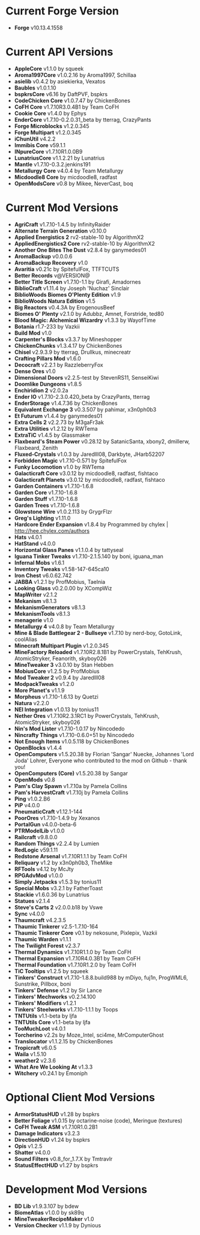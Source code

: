 Current Forge Version
=
- **Forge** v10.13.4.1558

Current API Versions
=
- **AppleCore** v1.1.0 by squeek
- **Aroma1997Core** v1.0.2.16 by Aroma1997, Schillaa
- **asielib** v0.4.2 by asiekierka, Vexatos
- **Baubles** v1.0.1.10
- **bspkrsCore** v6.16 by DaftPVF, bspkrs
- **CodeChicken Core** v1.0.7.47 by ChickenBones
- **CoFH Core** v1.7.10R3.0.4B1 by Team CoFH
- **Cookie Core** v1.4.0 by Ephys
- **EnderCore** v1.7.10-0.2.0.31_beta by tterrag, CrazyPants
- **Forge Microblocks** v1.2.0.345
- **Forge Multipart** v1.2.0.345
- **iChunUtil** v4.2.2
- **Immibis Core** v59.1.1
- **INpureCore** v1.7.10R1.0.0B9
- **LunatriusCore** v1.1.2.21 by Lunatrius
- **Mantle** v1.7.10-0.3.2.jenkins191
- **Metallurgy Core** v4.0.4 by Team Metallurgy
- **Micdoodle8 Core**  by micdoodle8, radfast
- **OpenModsCore** v0.8 by Mikee, NeverCast, boq

Current Mod Versions
=
- **AgriCraft** v1.7.10-1.4.5 by InfinityRaider
- **Alternate Terrain Generation** v0.10.0
- **Applied Energistics 2** rv2-stable-10 by AlgorithmX2
- **AppliedEnergistics2 Core** rv2-stable-10 by AlgorithmX2
- **Another One Bites The Dust** v2.8.4 by ganymedes01
- **AromaBackup** v0.0.0.6
- **AromaBackup Recovery** v1.0
- **Avaritia** v0.21c by SpitefulFox, TTFTCUTS
- **Better Records** v@VERSION@
- **Better Title Screen** v1.7.10-1.1 by Girafi, Amadornes
- **BiblioCraft** v1.11.4 by Joseph 'Nuchaz' Sinclair
- **BiblioWoods Biomes O'Plenty Edition** v1.9
- **BiblioWoods Natura Edition** v1.5
- **Big Reactors** v0.4.3A by ErogenousBeef
- **Biomes O' Plenty** v2.1.0 by Adubbz, Amnet, Forstride, ted80
- **Blood Magic: Alchemical Wizardry** v1.3.3 by WayofTime
- **Botania** r1.7-233 by Vazkii
- **Build Mod** v1.0
- **Carpenter's Blocks** v3.3.7 by Mineshopper
- **ChickenChunks** v1.3.4.17 by ChickenBones
- **Chisel** v2.9.3.9 by tterrag, Drullkus, minecreatr
- **Crafting Pillars Mod** v1.6.0
- **Decocraft** v2.2.1 by RazzleberryFox
- **Dense Ores** v1.0
- **Dimensional Doors** v2.2.5-test by StevenRS11, SenseiKiwi
- **Doomlike Dungeons** v1.8.5
- **Enchiridion 2** v2.0.2a
- **Ender IO** v1.7.10-2.3.0.420_beta by CrazyPants, tterrag
- **EnderStorage** v1.4.7.36 by ChickenBones
- **Equivalent Exchange 3** v0.3.507 by pahimar, x3n0ph0b3
- **Et Futurum** v1.4.4 by ganymedes01
- **Extra Cells 2** v2.2.73 by M3gaFr3ak
- **Extra Utilities** v1.2.12 by RWTema
- **ExtraTiC** v1.4.5 by Glassmaker
- **Flaxbeard's Steam Power** v0.28.12 by SatanicSanta, xbony2, dmillerw, Flaxbeard, Zenith
- **Fluxed-Crystals** v1.0.3 by Jaredlll08, Darkbyte, JHarb52207
- **Forbidden Magic** v1.7.10-0.571 by SpitefulFox
- **Funky Locomotion** v1.0 by RWTema
- **Galacticraft Core** v3.0.12 by micdoodle8, radfast, fishtaco
- **Galacticraft Planets** v3.0.12 by micdoodle8, radfast, fishtaco
- **Garden Containers** v1.7.10-1.6.8
- **Garden Core** v1.7.10-1.6.8
- **Garden Stuff** v1.7.10-1.6.8
- **Garden Trees** v1.7.10-1.6.8
- **Glowstone Wire** v1.0.2.113 by GrygrFlzr
- **Greg's Lighting** v1.11.0
- **Hardcore Ender Expansion** v1.8.4 by Programmed by chylex | http://hee.chylex.com/authors
- **Hats** v4.0.1
- **HatStand** v4.0.0
- **Horizontal Glass Panes** v1.1.0.4 by tattyseal
- **Iguana Tinker Tweaks** v1.7.10-2.1.5.140 by boni, iguana_man
- **Infernal Mobs** v1.6.1
- **Inventory Tweaks** v1.58-147-645ca10
- **Iron Chest** v6.0.62.742
- **JABBA** v1.2.1 by ProfMobius, Taelnia
- **Looking Glass** v0.2.0.00 by XCompWiz
- **MapWriter** v2.1.2
- **Mekanism** v8.1.3
- **MekanismGenerators** v8.1.3
- **MekanismTools** v8.1.3
- **menagerie** v1.0
- **Metallurgy 4** v4.0.8 by Team Metallurgy
- **Mine & Blade Battlegear 2 - Bullseye** v1.7.10 by nerd-boy, GotoLink, coolAlias
- **Minecraft Multipart Plugin** v1.2.0.345
- **MineFactory Reloaded** v1.7.10R2.8.1B1 by PowerCrystals, TehKrush, AtomicStryker, Feanorith, skyboy026
- **MineTweaker 3** v3.0.10 by Stan Hebben
- **MobiusCore** v1.2.5 by ProfMobius
- **Mod Tweaker 2** v0.9.4 by Jaredlll08
- **ModpackTweaks** v1.2.0
- **More Planet's** v1.1.9
- **Morpheus** v1.7.10-1.6.13 by Quetzi
- **Natura** v2.2.0
- **NEI Integration** v1.0.13 by tonius11
- **Nether Ores** v1.7.10R2.3.1RC1 by PowerCrystals, TehKrush, AtomicStryker, skyboy026
- **Nin's Mod Lister** v1.7.10-1.0.17 by Nincodedo
- **Nincrafty Things** v1.7.10-0.6.0+51 by Nincodedo
- **Not Enough Items** v1.0.5.118 by ChickenBones
- **OpenBlocks** v1.4.4
- **OpenComputers** v1.5.20.38 by Florian 'Sangar' Nuecke, Johannes 'Lord Joda' Lohrer, Everyone who contributed to the mod on Github - thank you!
- **OpenComputers (Core)** v1.5.20.38 by Sangar
- **OpenMods** v0.8
- **Pam's Clay Spawn** v1.7.10a by Pamela Collins
- **Pam's HarvestCraft** v1.7.10j by Pamela Collins
- **Ping** v1.0.2.B6
- **PiP** v4.0.0
- **PneumaticCraft** v1.12.1-144
- **PoorOres** v1.7.10-1.4.9 by Xexanos
- **PortalGun** v4.0.0-beta-6
- **PTRModelLib** v1.0.0
- **Railcraft** v9.8.0.0
- **Random Things** v2.2.4 by Lumien
- **RedLogic** v59.1.11
- **Redstone Arsenal** v1.7.10R1.1.1 by Team CoFH
- **Reliquary** v1.2 by x3n0ph0b3, TheMike
- **RFTools** v4.12 by McJty
- **RPGAdvMod** v1.0.0
- **Simply Jetpacks** v1.5.3 by tonius11
- **Special Mobs** v3.2.1 by FatherToast
- **Stackie** v1.6.0.36 by Lunatrius
- **Statues** v2.1.4
- **Steve's Carts 2** v2.0.0.b18 by Vswe
- **Sync** v4.0.0
- **Thaumcraft** v4.2.3.5
- **Thaumic Tinkerer** v2.5-1.7.10-164
- **Thaumic Tinkerer Core** v0.1 by nekosune, Pixlepix, Vazkii
- **Thaumic Warden** v1.1.1
- **The Twilight Forest** v2.3.7
- **Thermal Dynamics** v1.7.10R1.1.0 by Team CoFH
- **Thermal Expansion** v1.7.10R4.0.3B1 by Team CoFH
- **Thermal Foundation** v1.7.10R1.2.0 by Team CoFH
- **TiC Tooltips** v1.2.5 by squeek
- **Tinkers' Construct** v1.7.10-1.8.8.build988 by mDiyo, fuj1n, ProgWML6, Sunstrike, Pillbox, boni
- **Tinkers' Defense** v1.2 by Sir Lance
- **Tinkers' Mechworks** v0.2.14.100
- **Tinkers' Modifiers** v1.2.1
- **Tinkers' Steelworks** v1.7.10-1.1.1 by Toops
- **TNTUtils** v1.1-beta by ljfa
- **TNTUtils Core** v1.1-beta by ljfa
- **TooMuchLoot** v4.0.1
- **Torcherino** v2.2s by Moze_Intel, sci4me, MrComputerGhost
- **Translocator** v1.1.2.15 by ChickenBones
- **Tropicraft** v6.0.5
- **Waila** v1.5.10
- **weather2** v2.3.6
- **What Are We Looking At** v1.3.3
- **Witchery** v0.24.1 by Emoniph

Optional Client Mod Versions
=
- **ArmorStatusHUD** v1.28 by bspkrs
- **Better Foliage** v1.0.15 by octarine-noise (code), Meringue (textures)
- **CoFH Tweak ASM** v1.7.10R1.0.2B1
- **Damage Indicators** v3.2.3
- **DirectionHUD** v1.24 by bspkrs
- **Opis** v1.2.5
- **Shatter** v4.0.0
- **Sound Filters** v0.8_for_1.7.X by Tmtravlr
- **StatusEffectHUD** v1.27 by bspkrs

Development Mod Versions
=
- **BD Lib** v1.9.3.107 by bdew
- **BiomeAtlas** v1.0.0 by sk89q
- **MineTweakerRecipeMaker** v1.0
- **Version Checker** v1.1.9 by Dynious

